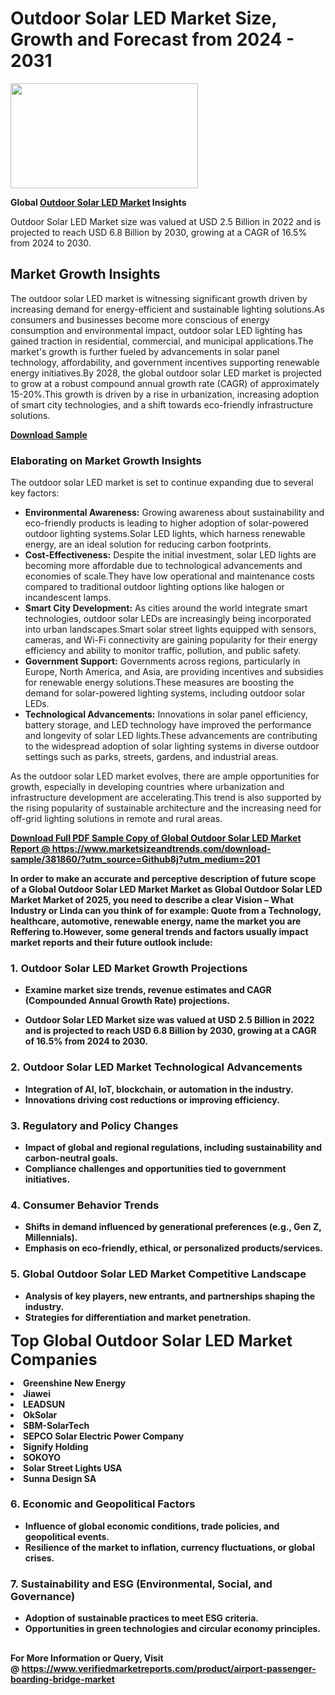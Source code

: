 <H1>Outdoor Solar LED Market Size, Growth and Forecast from 2024 - 2031</H1><img class="aligncenter size-medium wp-image-584254" src="https://thirdeyenews.in/wp-content/uploads/2024/09/Global-Market-Research-300x168.jpeg" alt="" width="300" height="168" /><p><strong>Global&nbsp;<a href="https://www.marketsizeandtrends.com/download-sample/381860/?utm_source=Github8j?utm_medium=201">Outdoor Solar LED Market</a> Insights</strong></p><p>Outdoor Solar LED Market size was valued at USD 2.5 Billion in 2022 and is projected to reach USD 6.8 Billion by 2030, growing at a CAGR of 16.5% from 2024 to 2030.</p><p><h2>Market Growth Insights</h2> <p>The outdoor solar LED market is witnessing significant growth driven by increasing demand for energy-efficient and sustainable lighting solutions.As consumers and businesses become more conscious of energy consumption and environmental impact, outdoor solar LED lighting has gained traction in residential, commercial, and municipal applications.The market's growth is further fueled by advancements in solar panel technology, affordability, and government incentives supporting renewable energy initiatives.By 2028, the global outdoor solar LED market is projected to grow at a robust compound annual growth rate (CAGR) of approximately 15-20%.This growth is driven by a rise in urbanization, increasing adoption of smart city technologies, and a shift towards eco-friendly infrastructure solutions.</p> <p><strong><a href="#">Download Sample</a></strong></p> <h3>Elaborating on Market Growth Insights</h3> <p>The outdoor solar LED market is set to continue expanding due to several key factors:</p> <ul> <li><strong>Environmental Awareness:</strong> Growing awareness about sustainability and eco-friendly products is leading to higher adoption of solar-powered outdoor lighting systems.Solar LED lights, which harness renewable energy, are an ideal solution for reducing carbon footprints.</li> <li><strong>Cost-Effectiveness:</strong> Despite the initial investment, solar LED lights are becoming more affordable due to technological advancements and economies of scale.They have low operational and maintenance costs compared to traditional outdoor lighting options like halogen or incandescent lamps.</li> <li><strong>Smart City Development:</strong> As cities around the world integrate smart technologies, outdoor solar LEDs are increasingly being incorporated into urban landscapes.Smart solar street lights equipped with sensors, cameras, and Wi-Fi connectivity are gaining popularity for their energy efficiency and ability to monitor traffic, pollution, and public safety.</li> <li><strong>Government Support:</strong> Governments across regions, particularly in Europe, North America, and Asia, are providing incentives and subsidies for renewable energy solutions.These measures are boosting the demand for solar-powered lighting systems, including outdoor solar LEDs.</li> <li><strong>Technological Advancements:</strong> Innovations in solar panel efficiency, battery storage, and LED technology have improved the performance and longevity of solar LED lights.These advancements are contributing to the widespread adoption of solar lighting systems in diverse outdoor settings such as parks, streets, gardens, and industrial areas.</li> </ul> <p>As the outdoor solar LED market evolves, there are ample opportunities for growth, especially in developing countries where urbanization and infrastructure development are accelerating.This trend is also supported by the rising popularity of sustainable architecture and the increasing need for off-grid lighting solutions in remote and rural areas.</p> <p><strong><a href="#"></p><p><span class=""><strong>Download Full PDF Sample Copy of Global Outdoor Solar LED Market Report</strong> @ <a href="https://www.marketsizeandtrends.com/download-sample/381860/?utm_source=Github8j?utm_medium=201" target="_blank">https://www.marketsizeandtrends.com/download-sample/381860/?utm_source=Github8j?utm_medium=201</a></span></p><p>In order to make an accurate and perceptive description of future scope of a Global&nbsp;Outdoor Solar LED Market Market as Global&nbsp;Outdoor Solar LED Market Market of 2025, you need to describe a clear Vision &ndash; What Industry or Linda can you think of for example: Quote from a Technology, healthcare, automotive, renewable energy, name the market you are Reffering to.However, some general trends and factors usually impact market reports and their future outlook include:</p><h3>1.&nbsp;<strong>Outdoor Solar LED Market Growth Projections</strong></h3><ul><li>Examine market size trends, revenue estimates and CAGR (Compounded Annual Growth Rate) projections.</li><li><p>Outdoor Solar LED Market size was valued at USD 2.5 Billion in 2022 and is projected to reach USD 6.8 Billion by 2030, growing at a CAGR of 16.5% from 2024 to 2030.</p></li></ul><h3>2.&nbsp;<strong>Outdoor Solar LED Market Technological Advancements</strong></h3><ul><li>Integration of AI, IoT, blockchain, or automation in the industry.</li><li>Innovations driving cost reductions or improving efficiency.</li></ul><h3>3.&nbsp;<strong>Regulatory and Policy Changes</strong></h3><ul><li>Impact of global and regional regulations, including sustainability and carbon-neutral goals.</li><li>Compliance challenges and opportunities tied to government initiatives.</li></ul><h3>4.&nbsp;<strong>Consumer Behavior Trends</strong></h3><ul><li>Shifts in demand influenced by generational preferences (e.g., Gen Z, Millennials).</li><li>Emphasis on eco-friendly, ethical, or personalized products/services.</li></ul><h3>5.&nbsp;<strong>Global Outdoor Solar LED Market Competitive Landscape</strong></h3><ul><li>Analysis of key players, new entrants, and partnerships shaping the industry.</li><li>Strategies for differentiation and market penetration.</li></ul><p data-pm-slice="1 1 []"><span style="color: inherit; font-family: inherit; font-size: 25px;">Top Global Outdoor Solar LED Market Companies</span></p><div class="" data-test-id=""><p><li>Greenshine New Energy</li><li> Jiawei</li><li> LEADSUN</li><li> OkSolar</li><li> SBM-SolarTech</li><li> SEPCO Solar Electric Power Company</li><li> Signify Holding</li><li> SOKOYO</li><li> Solar Street Lights USA</li><li> Sunna Design SA</li></p></div><h3>6.&nbsp;<strong>Economic and Geopolitical Factors</strong></h3><ul><li>Influence of global economic conditions, trade policies, and geopolitical events.</li><li>Resilience of the market to inflation, currency fluctuations, or global crises.</li></ul><h3>7.&nbsp;<strong>Sustainability and ESG (Environmental, Social, and Governance)</strong></h3><ul><li>Adoption of sustainable practices to meet ESG criteria.</li><li>Opportunities in green technologies and circular economy principles.</li></ul><h2><strong style="font-size: 14px;">For More Information or Query, Visit @&nbsp;</strong><a style="background-color: #ffffff; font-size: 14px;" href="https://www.marketsizeandtrends.com/report/outdoor-solar-led-market/" target="_blank">https://www.verifiedmarketreports.com/product/airport-passenger-boarding-bridge-market</a></h2>